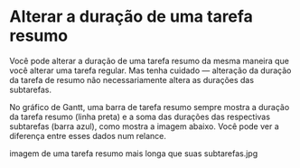 # Alterar a duração de uma tarefa resumo
Você pode alterar a duração de uma tarefa resumo da mesma maneira que você alterar uma tarefa regular. Mas tenha cuidado — alteração da duração da tarefa de resumo não necessariamente altera as durações das subtarefas.

No gráfico de Gantt, uma barra de tarefa resumo sempre mostra a duração da tarefa resumo (linha preta) e a soma das durações das respectivas subtarefas (barra azul), como mostra a imagem abaixo. Você pode ver a diferença entre esses dados num relance.

imagem de uma tarefa resumo mais longa que suas subtarefas.jpg
